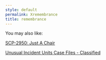 ```yaml
---
style: default
permalink: Xremembrance
title: remembrance
---
```

You may also like:

[SCP-2950: Just A Chair](http://scp-wiki.net/scp-2950)

[Unusual Incident Units Case Files - Classified](http://scp-wiki.net/unusual-incident-units-case-files-classified)
